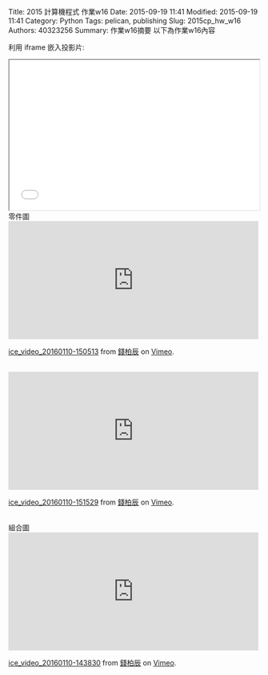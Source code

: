 Title: 2015 計算機程式 作業w16
Date: 2015-09-19 11:41
Modified: 2015-09-19 11:41
Category: Python
Tags: pelican, publishing
Slug: 2015cp_hw_w16
Authors: 40323256
Summary: 作業w16摘要
以下為作業w16內容

利用 iframe 嵌入投影片:

<iframe src="simplest16.html" width="500" height="300"></iframe>
<br>
零件圖
<iframe src="https://player.vimeo.com/video/151278534" width="500" height="236" frameborder="0" webkitallowfullscreen mozallowfullscreen allowfullscreen></iframe>
<p><a href="https://vimeo.com/151278534">ice_video_20160110-150513</a> from <a href="https://vimeo.com/user45626607">錢柏辰</a> on <a href="https://vimeo.com">Vimeo</a>.</p>
<br>
<iframe src="https://player.vimeo.com/video/151278533" width="500" height="236" frameborder="0" webkitallowfullscreen mozallowfullscreen allowfullscreen></iframe>
<p><a href="https://vimeo.com/151278533">ice_video_20160110-151529</a> from <a href="https://vimeo.com/user45626607">錢柏辰</a> on <a href="https://vimeo.com">Vimeo</a>.</p>
<br>
組合圖
<iframe src="https://player.vimeo.com/video/151277726" width="500" height="236" frameborder="0" webkitallowfullscreen mozallowfullscreen allowfullscreen></iframe>
<p><a href="https://vimeo.com/151277726">ice_video_20160110-143830</a> from <a href="https://vimeo.com/user45626607">錢柏辰</a> on <a href="https://vimeo.com">Vimeo</a>.</p>
